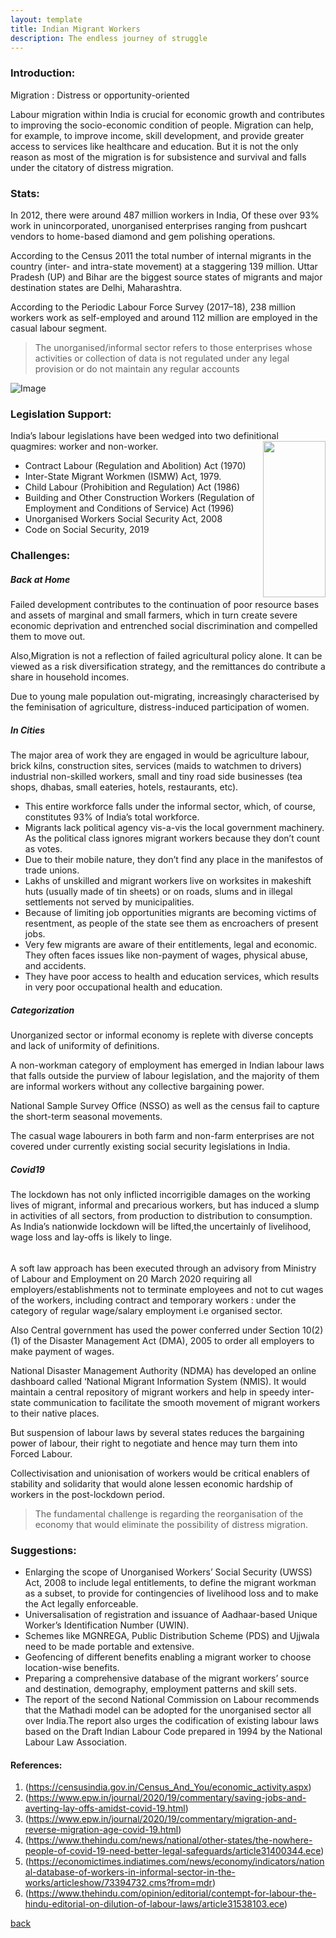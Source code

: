 ```yaml
---
layout: template
title: Indian Migrant Workers
description: The endless journey of struggle
---
```


### Introduction:
Migration : Distress or opportunity-oriented

Labour migration within India is crucial for economic growth and contributes to improving the socio-economic condition of people. Migration can help, for example, to improve income, skill development, and provide greater access to services like healthcare and education. But it is not the only reason as most of the migration is for subsistence and survival and falls under the citatory of distress migration.

### Stats:
In 2012, there were around 487 million workers in India, Of these over 93% work in unincorporated, unorganised enterprises ranging from pushcart vendors to home-based diamond and gem polishing operations.

According to the Census 2011 the total number of internal migrants in the country (inter- and intra-state movement) at a staggering 139 million. Uttar Pradesh (UP) and Bihar are the biggest source states of migrants and major destination states are Delhi, Maharashtra.

According to the Periodic Labour Force Survey (2017–18), 238 million workers work as self-employed and around 112 million are employed in the casual labour segment.

> The unorganised/informal sector refers to those enterprises whose activities or collection of data is not regulated under any legal provision or do not maintain any regular accounts

![Image](https://img.etimg.com/photo/msid-73394740/gfx.jpg)

### Legislation Support:
India’s labour legislations have been wedged into two definitional quagmires: worker and non-worker.<img align="right" width="100" height="250" src="https://www.drishtiias.com/images/uploads/1589285653_pasted%20image%200.png">
- Contract Labour (Regulation and Abolition) Act (1970)
- Inter-State Migrant Workmen (ISMW) Act, 1979.
- Child Labour (Prohibition and Regulation) Act (1986)
- Building and Other Construction Workers (Regulation of Employment and Conditions of Service) Act (1996)
- Unorganised Workers Social Security Act, 2008
- Code on Social Security, 2019

### Challenges: 

##### Back at Home
Failed development contributes to the continuation of poor resource bases and assets of marginal and small farmers, which in turn create severe economic deprivation and entrenched social discrimination and compelled them to move out.

Also,Migration is not a reflection of failed agricultural policy alone. It can be viewed as a risk diversification strategy, and the remittances do contribute a share in household incomes.

Due to young male population out-migrating, increasingly characterised by the feminisation of agriculture, distress-induced participation of women.

##### In Cities

The major area of work they are engaged in would be agriculture labour, brick kilns, construction sites, services (maids to watchmen to drivers) industrial non-skilled workers, small and tiny road side businesses (tea shops, dhabas, small eateries, hotels, restaurants, etc). 

- This entire workforce falls under the informal sector, which, of course, constitutes 93% of India’s total workforce. 
- Migrants lack political agency vis-a-vis the local government machinery. As the political class ignores migrant workers because they don’t count as votes.
- Due to their mobile nature, they don’t find any place in the manifestos of trade unions.
- Lakhs of unskilled and migrant workers live on worksites in makeshift huts (usually made of tin sheets) or on roads, slums and in illegal settlements not served by municipalities.
- Because of limiting job opportunities migrants are becoming victims of resentment, as people of the state see them as encroachers of present jobs.
- Very few migrants are aware of their entitlements, legal and economic. They often faces issues like non-payment of wages, physical abuse, and accidents.
- They have poor access to health and education services, which results in very poor occupational health and education.

##### Categorization
Unorganized sector or informal economy is replete with diverse concepts and lack of uniformity of definitions. 

A non-workman category of employment has emerged in Indian labour laws that falls outside the purview of labour legislation, and the majority of them are informal workers without any collective bargaining power.

National Sample Survey Office (NSSO) as well as the census fail to capture the short-term seasonal movements.

The casual wage labourers in both farm and non-farm enterprises are not covered under currently existing social security legislations in India. 


##### Covid19 
The lockdown has not only inflicted incorrigible damages on the working lives of migrant, informal and precarious workers, but has induced a slump in activities of all sectors, from production to distribution to consumption. As India’s nationwide lockdown will be lifted,the uncertainly of livelihood, wage loss and lay-offs is likely to linge.

######
A soft law approach has been executed through an advisory from Ministry of Labour and Employment on 20 March 2020 requiring all employers/establishments not to terminate employees and not to cut wages of the workers, including contract and temporary workers : under the category of regular wage/salary employment i.e organised sector.

Also Central government has used the power conferred under Section 10(2)(1) of the Disaster Management Act (DMA), 2005 to order all employers to make payment of wages.

National Disaster Management Authority (NDMA) has developed an online dashboard called ‘National Migrant Information System (NMIS). It would maintain a central repository of migrant workers and help in speedy inter-state communication to facilitate the smooth movement of migrant workers to their native places.

But suspension of labour laws by several states reduces the bargaining power of labour, their right to negotiate and hence may turn them into Forced Labour.

Collectivisation and unionisation of workers would be critical enablers of stability and solidarity that would alone lessen economic hardship of workers in the post-lockdown period.

> The fundamental challenge is regarding the reorganisation of the economy that would eliminate the possibility of distress migration. 

### Suggestions:

- Enlarging the scope of Unorganised Workers’ Social Security (UWSS) Act, 2008 to include legal entitlements, to define the migrant workman as a subset, to provide for contingencies of livelihood loss and to make the Act legally enforceable.
- Universalisation of registration and issuance of Aadhaar-based Unique Worker’s Identification Number (UWIN).
- Schemes like MGNREGA, Public Distribution Scheme (PDS) and Ujjwala need to be made portable and extensive.
- Geofencing of different benefits enabling a migrant worker to choose location-wise benefits.
- Preparing a comprehensive database of the migrant workers’ source and destination, demography, employment patterns and skill sets.
- The report of the second National Commission on Labour recommends that the Mathadi model can be adopted for the unorganised sector all over India.The report also urges the codification of existing labour laws based on the Draft Indian Labour Code prepared in 1994 by the National Labour Law Association.


#### References:
1. (https://censusindia.gov.in/Census_And_You/economic_activity.aspx)
2. (https://www.epw.in/journal/2020/19/commentary/saving-jobs-and-averting-lay-offs-amidst-covid-19.html)
3. (https://www.epw.in/journal/2020/19/commentary/migration-and-reverse-migration-age-covid-19.html)
4. (https://www.thehindu.com/news/national/other-states/the-nowhere-people-of-covid-19-need-better-legal-safeguards/article31400344.ece)
5. (https://economictimes.indiatimes.com/news/economy/indicators/national-database-of-workers-in-informal-sector-in-the-works/articleshow/73394732.cms?from=mdr)
6. (https://www.thehindu.com/opinion/editorial/contempt-for-labour-the-hindu-editorial-on-dilution-of-labour-laws/article31538103.ece)

[back](./)

